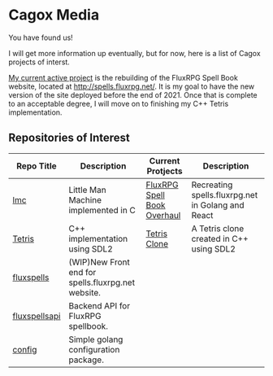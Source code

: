 # Cagox Media

You have found us!

I will get more information up eventually, but for now, here is a list of Cagox projects of interst.

[My current active project](https://github.com/users/cagox/projects/1) is the rebuilding of the FluxRPG Spell Book website, located at http://spells.fluxrpg.net/. It is my goal to have the new version of the site deployed before the end of 2021. Once that is complete to an acceptable degree, I will move on to finishing my C++ Tetris implementation.



## Repositories of Interest

|Repo Title|Description|Current Protjects|Description|
|-------------|-----------|--------------|-----------|
|[lmc](https://github.com/cagox/lmc)|Little Man Machine implemented in C|[FluxRPG Spell Book Overhaul](https://github.com/users/cagox/projects/1)|Recreating spells.fluxrpg.net in Golang and React|
|[Tetris](https://github.com/cagox/tetris/)|C++ implementation using SDL2|[Tetris Clone](https://github.com/users/cagox/projects/2/views/1)|A Tetris clone created in C++ using SDL2|
|[fluxspells](https://github.com/cagox/fluxspells)|(WIP)New Front end for spells.fluxrpg.net website.|
|[fluxspellsapi](https://github.com/cagox/fluxspellsapi)|Backend API for FluxRPG spellbook.|
|[config](https://github.com/cagox/config)|Simple golang configuration package.|








<!--
**cagox/cagox** is a ✨ _special_ ✨ repository because its `README.md` (this file) appears on your GitHub profile.

Here are some ideas to get you started:

- 🔭 I’m currently working on ...
- 🌱 I’m currently learning ...
- 👯 I’m looking to collaborate on ...
- 🤔 I’m looking for help with ...
- 💬 Ask me about ...
- 📫 How to reach me: ...
- 😄 Pronouns: ...
- ⚡ Fun fact: ...
-->
